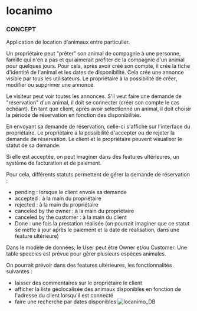 # locanimo

### CONCEPT

Application de location d'animaux entre particulier. 

Un propriétaire peut "prêter" son animal de compagnie à une personne, famille qui n'en a pas et qui aimerait profiter de la compagnie d'un animal pour quelques jours. 
Pour cela, après avoir créé son compte, il crée la fiche d'identité de l'animal et les dates de disponibilité.
Cela crée une annonce visible par tous les utilisateurs.
Le propriétaire à la possibilité de créer, modifier ou supprimer une annonce. 

Le visiteur peut voir toutes les annonces. 
S'il veut faire une demande de "réservation" d'un animal, il doit se connecter (créer son compte le cas échéant).
En tant que client, après avoir sélectionné un animal, il doit choisir la période de réservation en fonction des disponibilités. 

En envoyant sa demande de réservation, celle-ci s'affiche sur l'interface du propriétaire. 
Le propriétaire a la possibilité d'accepter ou de rejeter la demande de réservation. 
Le client et le propriétaire peuvent visualiser le statut de sa demande. 

Si elle est acceptée, on peut imaginer dans des features ultérieures, un système de facturation et de paiement. 

Pour cela, différents statuts permettent de gérer la demande de réservation : 

- pending : lorsque le client envoie sa demande 
- accepted : à la main du propriétaire
- rejected : à la main du propriétaire
- canceled by the owner : à la main du propriétaire
- canceled by the customer : à la main du client
- Done : une fois la prestation réalisée (on pourrait imaginer que ce statut se mette à jour après le paiement et la date de réalisation, dans une feature ultérieure)


Dans le modèle de données, le User peut être Owner et/ou Customer. 
Une table speecies est prévue pour gérer plusieurs espèces animales. 


On pourrait prévoir dans des features ultérieures, les fonctionnalités suivantes : 
- laisser des commentaires sur le propriétaire le client
- afficher la liste géolocalisée des animaux disponibles en fonction de l'adresse du client lorsqu'il est connecté
- faire une recherche par dates disponibles
![locanimo_DB](https://user-images.githubusercontent.com/93591663/215838760-1973859c-2520-4061-a156-8f695d529f58.png)
